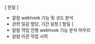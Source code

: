 [ 한일 ]
* 알람  webhook 기능 및 코드 분석 
* 관련 일감 할당, 기간 설정
[ 할일 ]
* 알람 작업 진행 webhook 기능 분석 마무리
* 알람  이관 작업 시작
